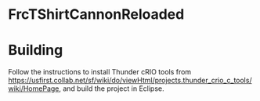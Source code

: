 # FrcTShirtCannonReloaded

# Building
Follow the instructions to install Thunder cRIO tools from https://usfirst.collab.net/sf/wiki/do/viewHtml/projects.thunder_crio_c_tools/wiki/HomePage, and build the project in Eclipse.
